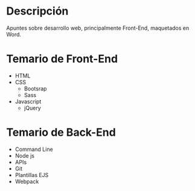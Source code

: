 # Descripción
Apuntes sobre desarrollo web, principalmente Front-End, maquetados en Word. 

# Temario de Front-End
* HTML
* CSS
  - Bootsrap
  - Sass
* Javascript
  - jQuery
 
 # Temario de Back-End
 * Command Line
 * Node js
 * APIs
 * Git 
 * Plantillas EJS
 * Webpack
